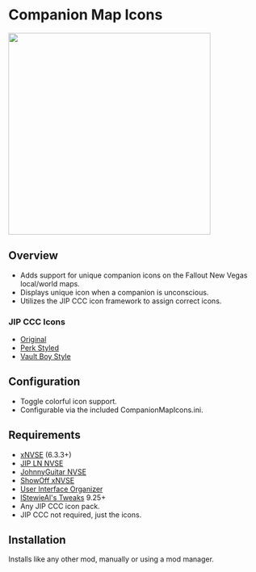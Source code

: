 # Companion Map Icons
<p align="left">
    <img height="400px" src="https://i.imgur.com/S7Nxv17.png">
</p>

## Overview
- Adds support for unique companion icons on the Fallout New Vegas local/world maps.
- Displays unique icon when a companion is unconscious.
- Utilizes the JIP CCC icon framework to assign correct icons.

### JIP CCC Icons
- [Original](https://www.nexusmods.com/newvegas/mods/50468)
- [Perk Styled](https://www.nexusmods.com/newvegas/mods/70849)
- [Vault Boy Style](https://www.nexusmods.com/newvegas/mods/67270)

## Configuration
- Toggle colorful icon support.
- Configurable via the included CompanionMapIcons.ini.

## Requirements
- [xNVSE](https://www.nexusmods.com/newvegas/mods/67883) (6.3.3+)
- [JIP LN NVSE](https://www.nexusmods.com/newvegas/mods/58277)
- [JohnnyGuitar NVSE](https://www.nexusmods.com/newvegas/mods/66927)
- [ShowOff xNVSE](https://www.nexusmods.com/newvegas/mods/72541)
- [User Interface Organizer](https://www.nexusmods.com/newvegas/mods/57174)
- [lStewieAl's Tweaks](https://www.nexusmods.com/newvegas/mods/66347) 9.25+
- Any JIP CCC icon pack.
- JIP CCC not required, just the icons.

## Installation
Installs like any other mod, manually or using a mod manager.